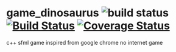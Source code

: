 # game_dinosaurus ![build status](https://github.com/davidtazy/game_dinosaurus/workflows/Python%20application/badge.svg) [![Build Status](https://travis-ci.com/davidtazy/game_dinosaurus.svg?branch=master)](https://travis-ci.com/davidtazy/game_dinosaurus) [![Coverage Status](https://coveralls.io/repos/github/davidtazy/game_dinosaurus/badge.svg?branch=)](https://coveralls.io/github/davidtazy/game_dinosaurus?branch=)
c++ sfml  game inspired from google chrome no internet game
